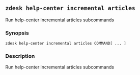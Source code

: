 ## `zdesk help-center incremental articles`

Run help-center incremental articles subcommands

### Synopsis

    zdesk help-center incremental articles COMMAND[ ... ]

### Description

Run help-center incremental articles subcommands

